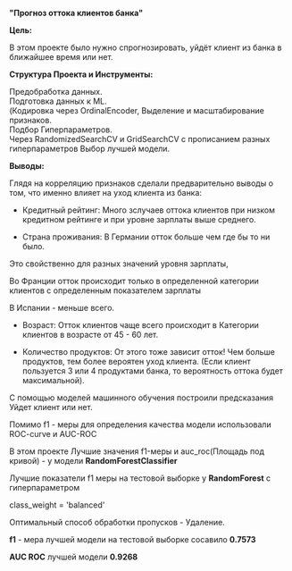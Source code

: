 **"Прогноз оттока клиентов банка"**

**Цель:**

В этом проекте было нужно спрогнозировать, уйдёт клиент из банка в ближайшее время или нет.

**Структура Проекта и Инструменты:**

Предобработка данных.  
Подготовка данных к ML.  
(Кодировка через OrdinalEncoder, Выделение и масштабирование признаков.  
Подбор Гиперпараметров.  
Через RandomizedSearchCV и GridSearchCV с прописанием разных гиперпараметров
Выбор лучшей модели.

**Выводы:**

Глядя на корреляцию признаков сделали предварительно выводы о том, что именно влияет на уход клиента из банка:

- Кредитный рейтинг: Много зслучаев оттока клиентов при низком кредитном рейтинге и при уровне зарплаты выше среднего.

- Страна проживания: В Германии отток больше чем где бы то ни было. 

Это свойственно для разных значений уровня зарплаты, 

Во Франции отток происходит только в определенной категории клиентов с определенным показателем зарплаты 

В Испании - меньше всего.

- Возраст: Отток клиентов чаще всего происходит в Категории клиентов в возрасте от 45 - 60 лет.

- Количество продуктов: От этого тоже зависит отток! Чем больше продуктов, тем более вероятен уход клиента. (Если клиент пользуется 3 или 4 продуктами банка, то вероятность оттока будет максимальной).

С помощью моделей машинного обучения построили предсказания Уйдет клиент или нет.

Помимо f1 - меры для определения качества модели использовали ROC-curve и AUC-ROC

В этом проекте Лучшие значения f1-меры и auc_roc(Площадь под кривой) - у модели **RandomForestClassifier**

Лучшие показатели f1 меры на тестовой выборке у **RandomForest** c гиперпараметром

class_weight = 'balanced'

Оптимальный способ обработки пропусков - Удаление.

**f1** - мера лучшей модели на тестовой выборке сосавило **0.7573**

**AUC ROC** лучшей модели **0.9268**

